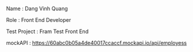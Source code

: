 Name : Dang Vinh Quang 

Role : Front End Developer

Test Project : Fram Test Front End

mockAPI : https://60abc0b05a4de40017ccaccf.mockapi.io/api/employess
